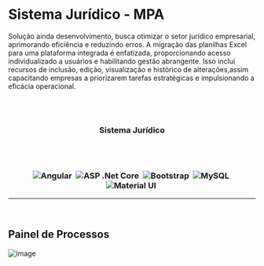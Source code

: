 
<h1>Sistema Jurídico - MPA</h1>

Solução ainda desenvolvimento, busca otimizar o setor jurídico empresarial, aprimorando eficiência e reduzindo erros. A migração das planilhas Excel para uma plataforma integrada é enfatizada, proporcionando acesso individualizado a usuários e habilitando gestão abrangente. Isso inclui recursos de inclusão, edição, visualização e histórico de alterações,assim capacitando empresas a priorizarem tarefas estratégicas e impulsionando a eficácia operacional.

<br><br>

<h3 align="center">Sistema Jurídico
  
 <br><br>
 
![Angular](https://img.shields.io/badge/-Angular-05122A?style=flat&logo=angular)&nbsp;
![ASP .Net Core](https://img.shields.io/badge/-Asp.NetCore-05122A?style=flat&logo=dotnet)&nbsp;
![Bootstrap](https://img.shields.io/badge/-Bootstrap-05122A?style=flat&logo=bootstrap)&nbsp;
![MySQL](https://img.shields.io/badge/-MySQL-05122A?style=flat&logo=mysql)&nbsp;
![Material UI](https://img.shields.io/badge/-MaterialUI-05122A?style=flat&logo=materialui)&nbsp;
</h3>
<hr>
<br>

## Painel de Processos
![image](https://github.com/Valdoveste/Sistema-Juridico/assets/62577482/9420c796-af5f-4dc1-aa9f-fcd976f7bedb)








